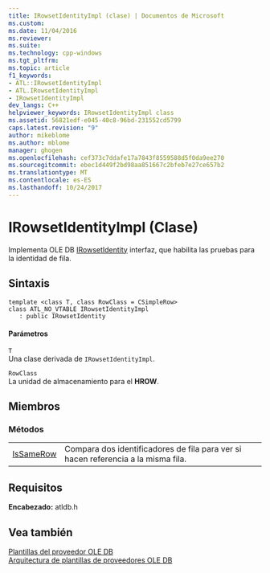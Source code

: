 ```yaml
---
title: IRowsetIdentityImpl (clase) | Documentos de Microsoft
ms.custom: 
ms.date: 11/04/2016
ms.reviewer: 
ms.suite: 
ms.technology: cpp-windows
ms.tgt_pltfrm: 
ms.topic: article
f1_keywords:
- ATL::IRowsetIdentityImpl
- ATL.IRowsetIdentityImpl
- IRowsetIdentityImpl
dev_langs: C++
helpviewer_keywords: IRowsetIdentityImpl class
ms.assetid: 56821edf-e045-40c8-96bd-231552cd5799
caps.latest.revision: "9"
author: mikeblome
ms.author: mblome
manager: ghogen
ms.openlocfilehash: cef373c7ddafe17a7843f8559588d5f0da9ee270
ms.sourcegitcommit: ebec1d449f2bd98aa851667c2bfeb7e27ce657b2
ms.translationtype: MT
ms.contentlocale: es-ES
ms.lasthandoff: 10/24/2017
---
```

# <a name="irowsetidentityimpl-class"></a>IRowsetIdentityImpl (Clase)
Implementa OLE DB [IRowsetIdentity](https://msdn.microsoft.com/en-us/library/ms715913.aspx) interfaz, que habilita las pruebas para la identidad de fila.  
  
## <a name="syntax"></a>Sintaxis  
  
```  
template <class T, class RowClass = CSimpleRow>  
class ATL_NO_VTABLE IRowsetIdentityImpl   
   : public IRowsetIdentity  
```  
  
#### <a name="parameters"></a>Parámetros  
 `T`  
 Una clase derivada de `IRowsetIdentityImpl`.  
  
 `RowClass`  
 La unidad de almacenamiento para el **HROW**.  
  
## <a name="members"></a>Miembros  
  
### <a name="methods"></a>Métodos  
  
|||  
|-|-|  
|[IsSameRow](../../data/oledb/irowsetidentityimpl-issamerow.md)|Compara dos identificadores de fila para ver si hacen referencia a la misma fila.|  
  
## <a name="requirements"></a>Requisitos  
 **Encabezado:** atldb.h  
  
## <a name="see-also"></a>Vea también  
 [Plantillas del proveedor OLE DB](../../data/oledb/ole-db-provider-templates-cpp.md)   
 [Arquitectura de plantillas de proveedores OLE DB](../../data/oledb/ole-db-provider-template-architecture.md)
